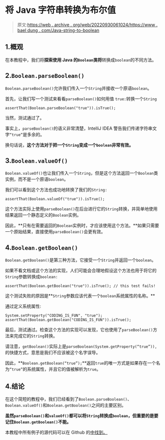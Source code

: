 # 将 Java 字符串转换为布尔值

> 原文:[https://web . archive . org/web/20220930061024/https://www . bael dung . com/Java-string-to-boolean](https://web.archive.org/web/20220930061024/https://www.baeldung.com/java-string-to-boolean)

## 1.概观

在本教程中，我们将**探索使用 Java 的`Boolean`类将**转换成`boolean`的不同方法。

## 2.`Boolean.parseBoolean()`

`Boolean.parseBoolean()`允许我们传入一个`String`并接收一个原语`boolean`。

首先，让我们写一个测试来看看`parseBoolean()`如何用值 `true:`转换一个`String`

```
assertThat(Boolean.parseBoolean("true")).isTrue();
```

当然，测试通过了。

事实上，`parseBoolean()`的语义非常清楚，IntelliJ IDEA 警告我们传递字符串文字`“true”`是多余的。

换句话说，**这个方法对于把一个`String`变成一个`boolean`非常有效。**

## 3.`Boolean.valueOf()`

`Boolean.valueOf()`也让我们传入一个`String`，但是这个方法返回一个`Boolean`类实例，而不是一个原语`boolean`。

我们可以看到这个方法也成功地转换了我们的`String:`

```
assertThat(Boolean.valueOf("true")).isTrue();
```

这个方法实际上使用`parseBoolean()`在后台进行它的`String`转换，并简单地使用结果返回一个静态定义的`Boolean`实例。

因此，**只有在需要返回的`Boolean`实例时，才应该使用这个方法。**如果只需要一个原始结果，直接使用`parseBoolean()`会更有效。

## 4.`Boolean.getBoolean()`

`Boolean.getBoolean()`是第三种方法，它接受一个`String`并返回一个`boolean`。

如果不看文档或这个方法的实现，人们可能会合理地假设这个方法也用于将它的`String`参数转换成`boolean:`

```
assertThat(Boolean.getBoolean("true")).isTrue(); // this test fails!
```

这个测试失败的原因是**`String`参数应该代表一个`boolean`系统属性的名称。**

通过定义系统属性:

```
System.setProperty("CODING_IS_FUN", "true");
assertThat(Boolean.getBoolean("CODING_IS_FUN")).isTrue();
```

最后，测试通过。检查这个方法的实现可以发现，它也使用了`parseBoolean()`方法来完成它的`String`转换。

请注意，`getBoolean()`实际上是`parseBoolean(System.getProperty(“true”)),` 的快捷方式，意思是我们不应该被这个名字误导。

因此，**`Boolean.getBoolean(“true”);`**返回`true`的唯一方式是如果存在一个名为`“true”`的系统属性，并且它的值被解析为`true`。

## 4.结论

在这个简短的教程中，我们已经看到了`Boolean.parseBoolean()`、`Boolean.valueOf()`和`Boolean.getBoolean()`之间的主要区别。

**虽然`parseBoolean()`和`valueOf()`都可以将`String`转换成`boolean`，但重要的是要记住`Boolean.getBoolean()`不能。**

本教程中所有例子的源代码可以在 Github 的[中找到。](https://web.archive.org/web/20220525125439/https://github.com/eugenp/tutorials/tree/master/core-java-modules/core-java-lang-3)